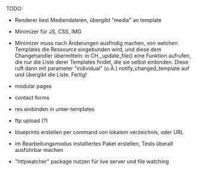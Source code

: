 TODO:
- Renderer liest Mediendateien, übergibt "media" an template
- Minimizer für JS, CSS, IMG

- Minimizer muss nach Änderungen ausfindig machen, von welchen Templates die Ressource eingebunden wird, und diese dem Changehandler übermitteln: in CH._update_file() eine Funktion aufrufen, die nur die Liste derer Templates findet, die sie selbst einbinden. Diese ruft dann mit parameter "individual" (o.Ä.) notify_changed_template auf und übergibt die Liste. Fertig!

- modular pages
- contact forms
- res einbinden in unter-templates
- ftp upload (?)
- blueprints erstellen per command von lokalem verzeichnis, oder URL

- im Bearbeitungsmodus installiertes Paket erstellen, Tests überall ausführbar machen
- "httpwatcher" package nutzen für live server und file watching

